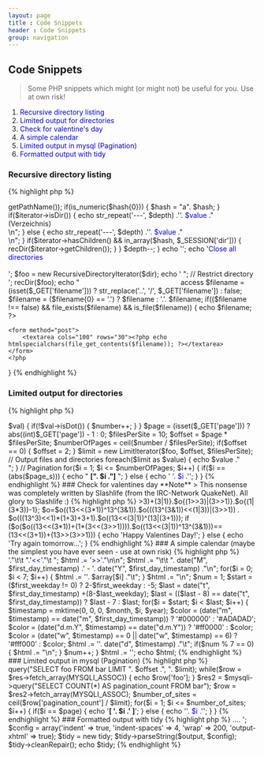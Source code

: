 ```yaml
---
layout: page
title : Code Snippets
header : Code Snippets
group: navigation
---
```


## Code Snippets

> Some PHP snippets which might (or might not) be useful for you. Use at own risk!

1. [Recursive directory listing](#recursive-dir)
2. [Limited output for directories](#limit-dir)
3. [Check for valentine's day](#valentine)
4. [A simple calendar](#calendar)
5. [Limited output in mysql (Pagination)](#limit-mysql)
6. [Formatted output with tidy](#tidy)



<a id="recursive-dir"></a>

### Recursive directory listing

{% highlight php %}
<?php
// Directory to read from
$dir = './';
session_start();
$absoluteUrl = 'http://'. $_SERVER['HTTP_HOST'] . htmlspecialchars($_SERVER['PHP_SELF']);
if(isset($_GET['closeAll']) && $_GET['closeAll'] == '1') {
    unset($_SESSION['dir']);
}
$_SESSION['dir'] = (isset($_SESSION['dir'])) ? $_SESSION['dir'] : array();

if(isset($_GET['dir'])) {
    $key = array_search($_GET['dir'], $_SESSION['dir']);
    if($key !== false) {
        unset($_SESSION['dir'][$key]);
    } else {
        $_SESSION['dir'][] = $_GET['dir'];
    }

    header("Location: http://". $_SERVER['HTTP_HOST'] . dirname($_SERVER['PHP_SELF']) .'/'. basename($_SERVER['PHP_SELF']) .'#'. $_GET['dir']);
}

function recDir($iterator)
{
    static $depth = 0;
    $depth++;

    foreach($iterator as $value) {
        $hash = md5($iterator->getPathName());
        if(is_numeric($hash{0})) {
            $hash = "a". $hash;
        }

        if($iterator->isDir()) {
            echo str_repeat('---', $depth) .'<a href="'. $absoluteUrl .'?dir='. $hash .'" id="'. $hash .'">'. $value ."</a> (Verzeichnis)<br />\n";
        } else {
            echo str_repeat('---', $depth) .'<a href="'. $absoluteUrl .'?filename='. urlencode($iterator->getPathName()) .'" id="'. $hash .'">'. $value ."</a><br />\n";
        }

        if($iterator->hasChildren() && in_array($hash, $_SESSION['dir'])) {
            recDir($iterator->getChildren());
        }
    }

    $depth--;
}
echo '<style type="text/css">a { color: blue; text-decoration: none; } a:hover {color: orange; text-decoration: underline;}</style>';
echo '<a href="'. $absoluteUrl .'?closeAll=1">Close all directories</a><br /><br />';

$foo = new RecursiveDirectoryIterator($dir);
echo '  <div style="float: left; width: 25em;">';
recDir($foo);
echo "</div>";
// Restrict directory access
$filename = (isset($_GET['filename'])) ? str_replace('..', '/', $_GET['filename']) : false;
$filename = ($filename{0} == '.') ? $filename : '.'. $filename;
if(($filename !== false) && file_exists($filename) && is_file($filename)) {
    echo $filename;
    ?>
    <form method="post">
        <textarea cols="100" rows="30"><?php echo htmlspecialchars(file_get_contents($filename)); ?></textarea>
    </form>
    <?php
}
{% endhighlight %}

<a id="limit-dir"></a>
### Limited output for directories


{% highlight php %}
<?php
$foo = new DirectoryIterator('./');
$page_s = (isset($_GET['page'])) ? $_GET['page'] : 1;
$number = 0;
foreach($foo as $key => $val) {
    if(!$val->isDot()) {
        $number++;
    }
}

$page = (isset($_GET['page'])) ? abs((int)$_GET['page']) - 1 : 0;

$filesPerSite = 10;
$offset       = $page * $filesPerSite;
$numberOfPages = ceil($number / $filesPerSite);

if($offset == 0) {
    $offset = 2;
}

$limit = new LimitIterator($foo, $offset, $filesPerSite);

// Output files and directories
foreach($limit as $value) {
    echo $value ."<br />";
}

// Pagination
for($i = 1; $i <= $numberOfPages; $i++) {
    if($i == (abs($page_s))) {
        echo " <strong>[". $i ."]</strong> ";
    } else {
        echo ' <a href="?page='. $i .'">'. $i .'</a>';
    }
}
{% endhighlight %}

<a id="valentine"></a>
### Check for valentines day

**Note**
> This nonsense was completely written by Slashlife (from the IRC-Network QuakeNet). All glory to Slashlife :)

{% highlight php %}
<?php

$o='check for valentines day';
$o=$o{(1>>3)+(3|1)}.$o{(1>>3)|(3>>1)}.$o{(1|(3*3))-1};
$o=$o((13<<(3*1))^13^(3&1)).$o(((13^(3&1))<<(1|3))|(3>>1)) . $o(((13^3)<<1)*(1+3)+3+1).$o((13<<(3|1))^(13|(3+1)));

if ($o($o((13<<(3*1))+(1*(3<<(3>>1)))).$o((13<<(3|1))^13^(3&1)))== (13<<(3+1))+(13>>(3>>1))) {
    echo 'Happy Valentines Day!';
} else {
    echo 'Try again tomorrow...';
}
{% endhighlight %}

<a id="calendar"></a>
### A simple calendar (maybe the simplest you have ever seen - use at own risk)

{% highlight php %}
<?php
$month  = (isset($_GET['month'])) ? (int)$_GET['month'] : date("m");
$year   = date("Y");
$day    = date("d");
$first_day_timestamp    = mktime(0, 0, 1, $month, 1, $year);
$first_weekday          = date("w", $first_day_timestamp);
$last_day_timestamp     = mktime(0, 0, 1, $month, date("t", $first_day_timestamp), $year);
$last_weekday           = date("w", $last_day_timestamp);
$array                  = array('Mo.', 'Di.', 'Mi.', 'Do.', 'Fr.', 'Sa.', 'So.');
$html                   = '<pre>'."\t\t    ".'<a href="'. htmlspecialchars($_SERVER['PHP_SELF']) .'?month='. ($month-1) .'"><<</a>'."\t    ";
$html                  .= '<a href="'. htmlspecialchars($_SERVER['PHP_SELF']) .'?month='. ($month+1) .'">>></a>'."\n\n";
$html                  .= "\t\t    ". date("M", $first_day_timestamp) .' - '. date("Y", $first_day_timestamp) ."\n";
for($i = 0; $i < 7; $i++) {
    $html .= '<span>'. $array[$i] ."</span>\t";
}
$html  .= "\n";
$num    = 1;
$start  = ($first_weekday != 0) ? 2-$first_weekday : -5;
$last   = date("t", $first_day_timestamp) +(8-$last_weekday);
$last   = (($last - 8) == date("t", $first_day_timestamp)) ? $last - 7 : $last;
for($i = $start; $i < $last; $i++) {
    $timestamp  = mktime(0, 0, 0, $month, $i, $year);
    $color      = (date("m", $timestamp) == date("m", $first_day_timestamp)) ? '#000000' : '#ADADAD';
    $color      = (date("d.m.Y", $timestamp) == date("d.m.Y")) ? '#ff0000' : $color;
    $color      = (date("w", $timestamp) == 0 || date("w", $timestamp) == 6) ? '#fff000' : $color;
    $html      .= '<span style="color: '. $color .';">'. date("d", $timestamp) ."</span>\t";
    if($num % 7 == 0) {
        $html .= "\n";
    }
    $num++;
}
$html .= '</pre>';
echo $html;
{% endhighlight %}

<a id="limit-mysql"></a>
### Limited output in mysql (Pagination)

{% highlight php %}
<?php
$mysqli = new mysqli("localhost", "user", "password", "database")
$page = (isset($_GET['page'])) ? (int)$_GET['page'] : 1;
$limit = 10;
$offset  = abs(($page - 1)) * $limit;
$res = $mysqli->query("SELECT foo FROM bar LIMIT ". $offset .", ". $limit);
while($row = $res->fetch_array(MYSQLI_ASSOC)) {
    echo $row['foo'];
}

$res2 = $mysqli->query("SELECT COUNT(*) AS pagination_count FROM bar");
$row = $res2->fetch_array(MYSQLI_ASSOC);
$number_of_sites = ceil($row['pagination_count'] / $limit);
for($i = 1; $i <= $number_of_sites; $i++) {
    if($i == $page) {
        echo '<strong>[ '. $i .' ]</strong>';
    } else {
        echo '<a href="foo.php?page='. $i .'">'. $i .'</a>';
    }
}
{% endhighlight %}

<a id="tidy"></a>
### Formatted output with tidy

{% highlight php %}
<?php
$output = '<html> .... </html>';
$config = array('indent' => true,
                'indent-spaces' => 4,
                'wrap' => 200,
                'output-xhtml' => true);

$tidy = new tidy;
$tidy->parseString($output, $config);
$tidy->cleanRepair();
echo $tidy;
{% endhighlight %}
